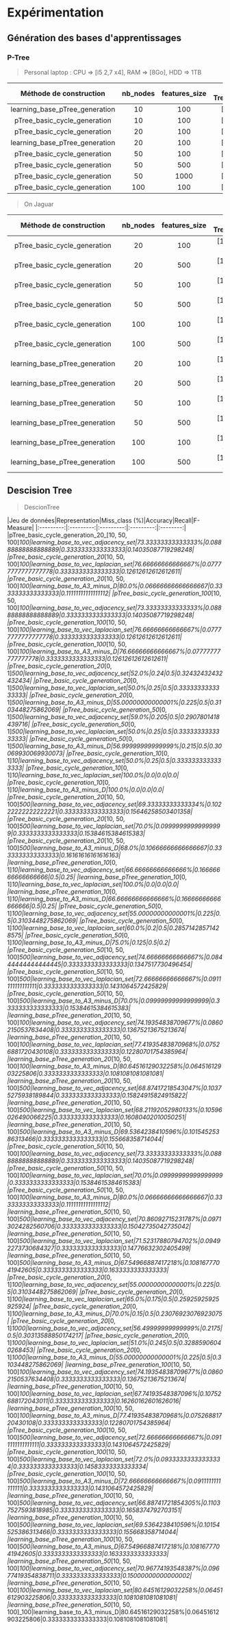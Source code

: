 # Expérimentation

## Génération des bases d'apprentissages

### P-Tree

> Personal laptop : CPU => [i5 2,7 x4], RAM => [8Go], HDD => 1TB

| Méthode de construction | nb_nodes | features_size | P-Tree_rank | Time_exe (s) |
| :---------------------: | :------: | :-----------: | :---------: | :------: |
|learning_base_pTree_generation|10|100|[0, 1]|0.028366804122924805|
|pTree_basic_cycle_generation|10|100|[0, 1]|0.5885705947875977|
|pTree_basic_cycle_generation|20|100|[0, 1]|8.300281047821045|
|learning_base_pTree_generation|20|100|[0, 1]|0.04677748680114746|
|pTree_basic_cycle_generation|50|100|[0, 1]|187.5167624950409|
|pTree_basic_cycle_generation|50|500|[0, 1]|3860.4613552093506|
|pTree_basic_cycle_generation|50|1000|[0, 1]|7879.207705497742|
|pTree_basic_cycle_generation|100|100|[0, 1]|1863.496695280075|


> On Jaguar

| Méthode de construction | nb_nodes | features_size | P-Tree_rank | Time_exe(s) |
| :---------------------: | :------: | :-----------: | :---------: | :------: |
|pTree_basic_cycle_generation|20|100|[10, 50, 100]|1.4769604206085205|
|pTree_basic_cycle_generation|20|500|[10, 50, 100]|20.309359312057495|
|pTree_basic_cycle_generation|50|100|[10, 50, 100]|17.231047868728638|
|pTree_basic_cycle_generation|50|500|[10, 50, 100]|121.04586148262024|
|pTree_basic_cycle_generation|100|100|[10, 50, 100]|110.67583847045898|
|pTree_basic_cycle_generation|100|500|[10, 50, 100]|707.7474994659424|
|learning_base_pTree_generation|20|100|[10, 50, 100]|0.2901639938354492|
|learning_base_pTree_generation|20|500|[10, 50, 100]|0.9382717609405518|
|learning_base_pTree_generation|50|100|[10, 50, 100]|0.3848414421081543|
|learning_base_pTree_generation|50|500|[10, 50, 100]|1.7446095943450928|
|learning_base_pTree_generation|100|100|[10, 50, 100]|0.6758086681365967|
|learning_base_pTree_generation|100|500|[10, 50, 100]|3.1134626865386963|

## Descision Tree

> DescionTree

|Jeu de données|Representation|Miss_class (%)|Accuracy|Recall|F-Measure|
|:---------:|:---------:|:---------:|:---------:|:--------:|
|pTree_basic_cycle_generation_20_[10, 50, 100]_100|learning_base_to_vec_adjacency_set|73.33333333333333%|0.08888888888888889|0.3333333333333333|0.14035087719298248|
|pTree_basic_cycle_generation_20_[10, 50, 100]_100|learning_base_to_vec_laplacian_set|76.66666666666667%|0.07777777777777778|0.3333333333333333|0.12612612612612611|
|pTree_basic_cycle_generation_20_[10, 50, 100]_100|learning_base_to_A3_minus_D|80.0%|0.06666666666666667|0.3333333333333333|0.11111111111111112|
|pTree_basic_cycle_generation_100_[10, 50, 100]_100|learning_base_to_vec_adjacency_set|73.33333333333333%|0.08888888888888889|0.3333333333333333|0.14035087719298248|
|pTree_basic_cycle_generation_100_[10, 50, 100]_100|learning_base_to_vec_laplacian_set|76.66666666666667%|0.07777777777777778|0.3333333333333333|0.12612612612612611|
|pTree_basic_cycle_generation_100_[10, 50, 100]_100|learning_base_to_A3_minus_D|76.66666666666667%|0.07777777777777778|0.3333333333333333|0.12612612612612611|
|pTree_basic_cycle_generation_20_[0, 1]_500|learning_base_to_vec_adjacency_set|52.0%|0.24|0.5|0.32432432432432434|
|pTree_basic_cycle_generation_20_[0, 1]_500|learning_base_to_vec_laplacian_set|50.0%|0.25|0.5|0.3333333333333333|
|pTree_basic_cycle_generation_20_[0, 1]_500|learning_base_to_A3_minus_D|55.00000000000001%|0.225|0.5|0.3103448275862069|
|pTree_basic_cycle_generation_50_[0, 1]_500|learning_base_to_vec_adjacency_set|59.0%|0.205|0.5|0.2907801418439716|
|pTree_basic_cycle_generation_50_[0, 1]_500|learning_base_to_vec_laplacian_set|50.0%|0.25|0.5|0.3333333333333333|
|pTree_basic_cycle_generation_50_[0, 1]_500|learning_base_to_A3_minus_D|56.99999999999999%|0.215|0.5|0.30069930069930073|
|pTree_basic_cycle_generation_10_[0, 1]_10|learning_base_to_vec_adjacency_set|50.0%|0.25|0.5|0.3333333333333333|
|pTree_basic_cycle_generation_10_[0, 1]_10|learning_base_to_vec_laplacian_set|100.0%|0.0|0.0|0.0|
|pTree_basic_cycle_generation_10_[0, 1]_10|learning_base_to_A3_minus_D|100.0%|0.0|0.0|0.0|
|pTree_basic_cycle_generation_20_[10, 50, 100]_500|learning_base_to_vec_adjacency_set|69.33333333333334%|0.10222222222222221|0.3333333333333333|0.15646258503401358|
|pTree_basic_cycle_generation_20_[10, 50, 100]_500|learning_base_to_vec_laplacian_set|70.0%|0.09999999999999999|0.3333333333333333|0.15384615384615383|
|pTree_basic_cycle_generation_20_[10, 50, 100]_500|learning_base_to_A3_minus_D|68.0%|0.10666666666666667|0.3333333333333333|0.16161616161616163|
|learning_base_pTree_generation_10_[0, 1]_10|learning_base_to_vec_adjacency_set|66.66666666666666%|0.16666666666666666|0.5|0.25|
|learning_base_pTree_generation_10_[0, 1]_10|learning_base_to_vec_laplacian_set|100.0%|0.0|0.0|0.0|
|learning_base_pTree_generation_10_[0, 1]_10|learning_base_to_A3_minus_D|66.66666666666666%|0.16666666666666666|0.5|0.25|
|pTree_basic_cycle_generation_50_[0, 1]_100|learning_base_to_vec_adjacency_set|55.00000000000001%|0.225|0.5|0.3103448275862069|
|pTree_basic_cycle_generation_50_[0, 1]_100|learning_base_to_vec_laplacian_set|60.0%|0.2|0.5|0.28571428571428575|
|pTree_basic_cycle_generation_50_[0, 1]_100|learning_base_to_A3_minus_D|75.0%|0.125|0.5|0.2|
|pTree_basic_cycle_generation_50_[10, 50, 100]_500|learning_base_to_vec_adjacency_set|74.66666666666667%|0.08444444444444445|0.3333333333333333|0.1347517730496454|
|pTree_basic_cycle_generation_50_[10, 50, 100]_500|learning_base_to_vec_laplacian_set|72.66666666666667%|0.0911111111111111|0.3333333333333333|0.1431064572425829|
|pTree_basic_cycle_generation_50_[10, 50, 100]_500|learning_base_to_A3_minus_D|70.0%|0.09999999999999999|0.3333333333333333|0.15384615384615383|
|learning_base_pTree_generation_20_[10, 50, 100]_100|learning_base_to_vec_adjacency_set|74.19354838709677%|0.08602150537634408|0.3333333333333333|0.13675213675213674|
|learning_base_pTree_generation_20_[10, 50, 100]_100|learning_base_to_vec_laplacian_set|77.41935483870968%|0.07526881720430108|0.3333333333333333|0.12280701754385964|
|learning_base_pTree_generation_20_[10, 50, 100]_100|learning_base_to_A3_minus_D|80.64516129032258%|0.06451612903225806|0.3333333333333333|0.1081081081081081|
|learning_base_pTree_generation_20_[10, 50, 100]_500|learning_base_to_vec_adjacency_set|68.87417218543047%|0.10375275938189844|0.3333333333333333|0.15824915824915822|
|learning_base_pTree_generation_20_[10, 50, 100]_500|learning_base_to_vec_laplacian_set|68.21192052980133%|0.10596026490066225|0.3333333333333333|0.16080402010050251|
|learning_base_pTree_generation_20_[10, 50, 100]_500|learning_base_to_A3_minus_D|69.5364238410596%|0.10154525386313466|0.3333333333333333|0.155668358714044|
|pTree_basic_cycle_generation_50_[10, 50, 100]_100|learning_base_to_vec_adjacency_set|73.33333333333333%|0.08888888888888889|0.3333333333333333|0.14035087719298248|
|pTree_basic_cycle_generation_50_[10, 50, 100]_100|learning_base_to_vec_laplacian_set|70.0%|0.09999999999999999|0.3333333333333333|0.15384615384615383|
|pTree_basic_cycle_generation_50_[10, 50, 100]_100|learning_base_to_A3_minus_D|80.0%|0.06666666666666667|0.3333333333333333|0.11111111111111112|
|learning_base_pTree_generation_50_[10, 50, 100]_500|learning_base_to_vec_adjacency_set|70.86092715231787%|0.09713024282560706|0.3333333333333333|0.15042735042735042|
|learning_base_pTree_generation_50_[10, 50, 100]_500|learning_base_to_vec_laplacian_set|71.52317880794702%|0.09492273730684327|0.3333333333333333|0.14776632302405499|
|learning_base_pTree_generation_50_[10, 50, 100]_500|learning_base_to_A3_minus_D|67.54966887417218%|0.10816777041942605|0.3333333333333333|0.1633333333333333|
|pTree_basic_cycle_generation_20_[0, 1]_100|learning_base_to_vec_adjacency_set|55.00000000000001%|0.225|0.5|0.3103448275862069|
|pTree_basic_cycle_generation_20_[0, 1]_100|learning_base_to_vec_laplacian_set|65.0%|0.175|0.5|0.25925925925925924|
|pTree_basic_cycle_generation_20_[0, 1]_100|learning_base_to_A3_minus_D|70.0%|0.15|0.5|0.23076923076923075|
|pTree_basic_cycle_generation_20_[0, 1]_1000|learning_base_to_vec_adjacency_set|56.49999999999999%|0.2175|0.5|0.30313588850174217|
|pTree_basic_cycle_generation_20_[0, 1]_1000|learning_base_to_vec_laplacian_set|51.0%|0.245|0.5|0.32885906040268453|
|pTree_basic_cycle_generation_20_[0, 1]_1000|learning_base_to_A3_minus_D|55.00000000000001%|0.225|0.5|0.3103448275862069|
|learning_base_pTree_generation_100_[10, 50, 100]_100|learning_base_to_vec_adjacency_set|74.19354838709677%|0.08602150537634408|0.3333333333333333|0.13675213675213674|
|learning_base_pTree_generation_100_[10, 50, 100]_100|learning_base_to_vec_laplacian_set|67.74193548387096%|0.10752688172043011|0.3333333333333333|0.16260162601626016|
|learning_base_pTree_generation_100_[10, 50, 100]_100|learning_base_to_A3_minus_D|77.41935483870968%|0.07526881720430108|0.3333333333333333|0.12280701754385964|
|pTree_basic_cycle_generation_100_[10, 50, 100]_500|learning_base_to_vec_adjacency_set|72.66666666666667%|0.0911111111111111|0.3333333333333333|0.1431064572425829|
|pTree_basic_cycle_generation_100_[10, 50, 100]_500|learning_base_to_vec_laplacian_set|72.0%|0.09333333333333334|0.3333333333333333|0.14583333333333334|
|pTree_basic_cycle_generation_100_[10, 50, 100]_500|learning_base_to_A3_minus_D|72.66666666666667%|0.0911111111111111|0.3333333333333333|0.1431064572425829|
|learning_base_pTree_generation_100_[10, 50, 100]_500|learning_base_to_vec_adjacency_set|66.88741721854305%|0.11037527593818985|0.3333333333333333|0.1658374792703151|
|learning_base_pTree_generation_100_[10, 50, 100]_500|learning_base_to_vec_laplacian_set|69.5364238410596%|0.10154525386313466|0.3333333333333333|0.155668358714044|
|learning_base_pTree_generation_100_[10, 50, 100]_500|learning_base_to_A3_minus_D|67.54966887417218%|0.10816777041942605|0.3333333333333333|0.1633333333333333|
|learning_base_pTree_generation_50_[10, 50, 100]_100|learning_base_to_vec_adjacency_set|70.96774193548387%|0.09677419354838711|0.3333333333333333|0.15000000000000002|
|learning_base_pTree_generation_50_[10, 50, 100]_100|learning_base_to_vec_laplacian_set|80.64516129032258%|0.06451612903225806|0.3333333333333333|0.1081081081081081|
|learning_base_pTree_generation_50_[10, 50, 100]_100|learning_base_to_A3_minus_D|80.64516129032258%|0.06451612903225806|0.3333333333333333|0.1081081081081081|
